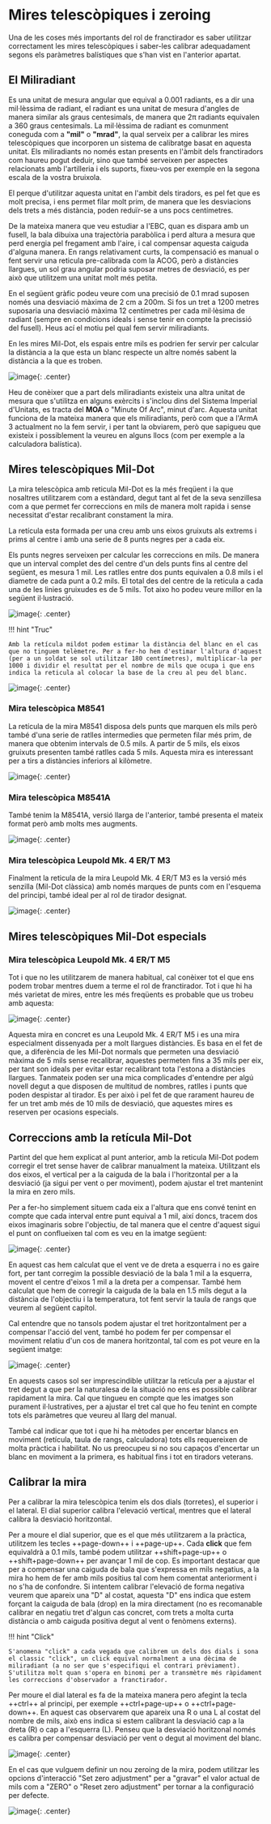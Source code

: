 # Mires telescòpiques i zeroing

Una de les coses més importants del rol de franctirador es saber utilitzar correctament les mires telescòpiques i saber-les calibrar adequadament segons els paràmetres balístiques que s'han vist en l'anterior apartat. 

## El Miliradiant

Es una unitat de mesura angular que equival a 0.001 radiants, es a dir una mil·lèssima de radiant, el radiant es una unitat de mesura d'angles de manera similar als graus centesimals, de manera que 2π radiants equivalen a 360 graus centesimals. La mil·lèssima de radiant es comunment coneguda com a **"mil"** o **"mrad"**, la qual serveix per a calibrar les mires telescòpiques que incorporen un sistema de calibratge basat en aquesta unitat. Els miliradiants no només estan presents en l'àmbit dels franctiradors com haureu pogut deduir, sino que també serveixen per aspectes relacionats amb l'artilleria i els suports, fixeu-vos per exemple en la segona escala de la vostra bruixola.

El perque d'utilitzar aquesta unitat en l'ambit dels tiradors, es pel fet que es molt precisa, i ens permet filar molt prim, de manera que les desviacions dels trets a més distància, poden reduïr-se a uns pocs centímetres.

De la mateixa manera que veu estudiar a l'EBC, quan es dispara amb un fusell, la bala dibuixa una trajectòria parabòlica i perd altura a mesura que perd energia pel fregament amb l'aire, i cal compensar aquesta caiguda d'alguna manera. En rangs relativament curts, la compensació es manual o fent servir una reticula pre-calibrada com la ACOG, però a distàncies llargues, un sol grau angular podria suposar metres de desviació, es per això que utilitzem una unitat molt més petita.

En el següent gràfic podeu veure com una precisió de 0.1 mrad suposen només una desviació màxima de 2 cm a 200m. Si fos un tret a 1200 metres suposaria una desviació màxima 12 centímetres per cada mil·lèsima de radiant (sempre en condicions ideals i sense tenir en compte la precissió del fusell). Heus ací el motiu pel qual fem servir miliradiants.

En les mires Mil-Dot, els espais entre mils es podrien fer servir per calcular la distància a la que esta un blanc respecte un altre només sabent la distància a la que es troben.

![image](../_imatges/milsdibuix.png){: .center}

Heu de conèixer que a part dels miliradiants existeix una altra unitat de mesura que s'utilitza en alguns exèrcits i s'inclou dins del Sistema Imperial d'Unitats, es tracta del **MOA** o "Minute Of Arc", minut d'arc. Aquesta unitat funciona de la mateixa manera que els miliradiants, però com que a l'ArmA 3 actualment no la fem servir, i per tant la obviarem, però que sapigueu que existeix i possiblement la veureu en alguns llocs (com per exemple a la calculadora balística).

## Mires telescòpiques Mil-Dot

La mira telescòpica amb reticula Mil-Dot es la més freqüent i la que nosaltres utilitzarem com a estàndard, degut tant al fet de la seva senzillesa com a que permet fer correccions en mils de manera molt rapida i sense necessitat d'estar recalibrant constament la mira.

La retícula esta formada per una creu amb uns eixos gruixuts als extrems i prims al centre i amb una serie de 8 punts negres per a cada eix.

Els punts negres serveixen per calcular les correccions en mils. De manera que un interval complet des del centre d'un dels punts fins al centre del següent, es mesura 1 mil. Les ratlles entre dos punts equivalen a 0.8 mils i el diametre de cada punt a 0.2 mils. El total des del centre de la reticula a cada una de les linies gruixudes es de 5 mils. Tot aixo ho podeu veure millor en la següent il·lustració.

![image](../_imatges/mildonesquema.jpg){: .center}


!!! hint "Truc"

	Amb la retícula mildot podem estimar la distància del blanc en el cas que no tinguem telèmetre. Per a fer-ho hem d'estimar l'altura d'aquest (per a un soldat se sol utilitzar 180 centímetres), multiplicar-la per 1000 i dividir el resultat per el nombre de mils que ocupa i que ens indica la reticula al colocar la base de la creu al peu del blanc.

  ![image](../_imatges/mildotestimate.png){: .center}

### Mira telescòpica M8541

La retícula de la mira M8541 disposa dels punts que marquen els mils però també d'una serie de ratlles intermedies que permeten filar més prim, de manera que obtenim intervals de 0.5 mils. A partir de 5 mils, els eixos gruixuts presenten també ratlles cada 5 mils. Aquesta mira es interessant per a tirs a distàncies inferiors al kilòmetre.

![image](../_imatges/reticulam8551.jpg){: .center}

### Mira telescòpica M8541A

També tenim la M8541A, versió llarga de l'anterior, també presenta el mateix format però amb molts mes augments.

![image](../_imatges/reticulam8551a.jpg){: .center}

### Mira telescòpica Leupold Mk. 4 ER/T M3

Finalment la reticula de la mira Leupold Mk. 4 ER/T M3 es la versió més senzilla (Mil-Dot clàssica) amb només marques de punts com en l'esquema del principi, també ideal per al rol de tirador designat.

![image](../_imatges/reticulaleupoldm3.jpg){: .center}

## Mires telescòpiques Mil-Dot especials

### Mira telescòpica Leupold Mk. 4 ER/T M5

Tot i que no les utilitzarem de manera habitual, cal conèixer tot el que ens podem trobar mentres duem a terme el rol de franctirador. Tot i que hi ha més varietat de mires, entre les més freqüents es probable que us trobeu amb aquesta:

![image](../_imatges/reticulaleupoldm5.jpg){: .center}

Aquesta mira en concret es una Leupold Mk. 4 ER/T M5 i es una mira especialment dissenyada per a molt llargues distàncies. Es basa en el fet de que, a diferència de les Mil-Dot normals que permeten una desviació màxima de 5 mils sense recalibrar, aquestes permeten fins a 35 mils per eix, per tant son ideals per evitar estar recalibrant tota l'estona a distàncies llargues. Tanmateix poden ser una mica complicades d'entendre per algú novell degut a que disposen de multitud de nombres, ratlles i punts que poden despistar al tirador. Es per això i pel fet de que rarament haureu de fer un tret amb més de 10 mils de desviació, que aquestes mires es reserven per ocasions especials.

## Correccions amb la retícula Mil-Dot

Partint del que hem explicat al punt anterior, amb la reticula Mil-Dot podem corregir el tret sense haver de calibrar manualment la mateixa. Utilitzant els dos eixos, el vertical per a la caiguda de la bala i l'horitzontal per a la desviació (ja sigui per vent o per moviment), podem ajustar el tret mantenint la mira en zero mils.

Per a fer-ho simplement situem cada eix a l'altura que ens convé tenint en compte que cada interval entre punt equival a 1 mil, així doncs, tracem dos eixos imaginaris sobre l'objectiu, de tal manera que el centre d'aquest sigui el punt on conflueixen tal com es veu en la imatge següent:

![image](../_imatges/exemplecorreccio.png){: .center}

En aquest cas hem calculat que el vent ve de dreta a esquerra i no es gaire fort, per tant corregim la possible desviació de la bala 1 mil a la esquerra, movent el centre d'eixos 1 mil a la dreta per a compensar. També hem calculat que hem de corregir la caiguda de la bala en 1.5 mils degut a la distància de l'objectiu i la temperatura, tot fent servir la taula de rangs que veurem al següent capítol.

Cal entendre que no tansols podem ajustar el tret horitzontalment per a compensar l'acció del vent, també ho podem fer per compensar el moviment relatiu d'un cos de manera horitzontal, tal com es pot veure en la següent imatge: 

![image](../_imatges/exemplecorreccio2.png){: .center}

En aquests casos sol ser imprescindible utilitzar la retícula per a ajustar el tret degut a que per la naturalesa de la situació no ens es possible calibrar rapidament la mira. Cal que tingueu en compte que les imatges son purament il·lustratives, per a ajustar el tret cal que ho feu tenint en compte tots els paràmetres que veureu al llarg del manual.

També cal indicar que tot i que hi ha mètodes per encertar blancs en moviment (retícula, taula de rangs, calculadora) tots ells requereixen de molta pràctica i habilitat. No us preocupeu si no sou capaços d'encertar un blanc en moviment a la primera, es habitual fins i tot en tiradors veterans.

## Calibrar la mira

Per a calibrar la mira telescòpica tenim els dos dials (torretes), el superior i el lateral. El dial superior calibra l'elevació vertical, mentres que el lateral calibra la desviació horitzontal. 

Per a moure el dial superior, que es el que més utilitzarem a la pràctica, utilitzem les tecles ++page-down++ i ++page-up++. Cada **click** que fem equivaldrà a 0.1 mils, també podem utilitzar ++shift+page-up++ o ++shift+page-down++ per avançar 1 mil de cop. Es important destacar que per a compensar una caiguda de bala que s'expressa en mils negatius, a la mira ho hem de fer amb mils positius tal com hem comentat anteriorment i no s'ha de confondre. Si intentem calibrar l'elevació de forma negativa veurem que apareix una "D" al costat, aquesta "D" ens indica que estem forçant la caiguda de bala (drop) en la mira directament (no es recomanable calibrar en negatiu tret d'algun cas concret, com trets a molta curta distància o amb caiguda positiva degut al vent o fenòmens externs).

!!! hint "Click"

	S'anomena "click" a cada vegada que calibrem un dels dos dials i sona el classic "click", un click equival normalment a una dècima de miliradiant (a no ser que s'especifiqui el contrari prèviament). S'utilitza molt quan s'opera en binomi per a transmètre més ràpidament les correccions d'observador a franctirador.

Per moure el dial lateral es fa de la mateixa manera pero afegint la tecla ++ctrl++ al principi, per exemple ++ctrl+page-up++ o ++ctrl+page-down++. En aquest cas observarem que apareix una R o una L al costat del nombre de mils, això ens indica si estem calibrant la desviació cap a la dreta (R) o cap a l'esquerra (L). Penseu que la desviació horitzonal només es calibra per compensar desviació per vent o degut al moviment del blanc.

![image](../_imatges/calibrarmira.jpg){: .center}

En el cas que vulguem definir un nou zeroing de la mira, podem utilitzar les opcions d'interacció "Set zero adjustment" per a "gravar" el valor actual de mils com a "ZERO" o "Reset zero adjustment" per tornar a la configuració per defecte.

![image](../_imatges/zero.jpg){: .center}

